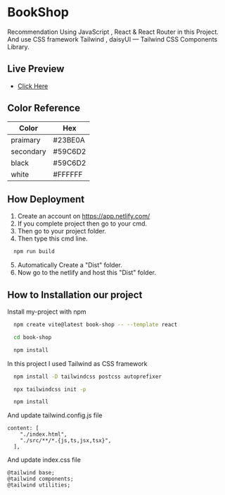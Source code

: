 
# BookShop

Recommendation Using JavaScript , React & React Router in this Project. And use CSS framework Tailwind  , daisyUI — Tailwind CSS Components Library.


## Live Preview

 - [Click Here](https://iridescent-griffin-ded6d3.netlify.app/)



## Color Reference

| Color             | Hex                                                                |
| ----------------- | ------------------------------------------------------------------ |
| praimary | #23BE0A |
| secondary | #59C6D2 |
| black |  #59C6D2 |
| white |  #FFFFFF |

## How Deployment

1. Create an account on https://app.netlify.com/
2. If you complete project then go to your cmd.
3. Then go to your project folder.
4. Then type this cmd line.

```bash
  npm run build
```
5. Automatically Create a "Dist" folder.
6. Now go to the netlify and host this "Dist" folder.


## How to Installation our project

Install my-project with npm

```bash
  npm create vite@latest book-shop -- --template react

  cd book-shop

  npm install
```
In this project I used Tailwind as CSS framework

```bash
  npm install -D tailwindcss postcss autoprefixer

  npx tailwindcss init -p

  npm install
```
And update tailwind.config.js file

```
content: [
    "./index.html",
    "./src/**/*.{js,ts,jsx,tsx}",
  ],

```
And update index.css file

```
@tailwind base;
@tailwind components;
@tailwind utilities;
```
    
